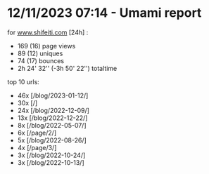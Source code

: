 # 12/11/2023 07:14 - Umami report
for www.shifeiti.com [24h] :

 - 169 (16) page views
 - 89 (12) uniques
 - 74 (17) bounces
 - 2h 24' 32'' (-3h 50' 22'') totaltime


top 10 urls:
 - 46x [/blog/2023-01-12/]
 - 30x [/]
 - 24x [/blog/2022-12-09/]
 - 13x [/blog/2022-12-22/]
 - 8x [/blog/2022-05-07/]
 - 6x [/page/2/]
 - 5x [/blog/2022-08-26/]
 - 4x [/page/3/]
 - 3x [/blog/2022-10-24/]
 - 3x [/blog/2022-10-13/]


